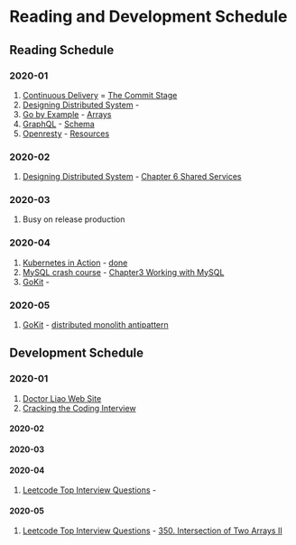 # Reading and Development Schedule

## Reading Schedule

### 2020-01

1. [Continuous Delivery]() = [The Commit Stage]()
1. [Designing Distributed System]() - []()
1. [Go by Example]() - [Arrays]()
1. [GraphQL](https://graphql.org) - [Schema](https://graphql.org/learn/schema/)
1. [Openresty](https://openresty.org) - [Resources](https://openresty.org/en/resources.html)

### 2020-02

1. [Designing Distributed System]() - [Chapter 6 Shared Services]()

### 2020-03

1. Busy on release production

### 2020-04

1. [Kubernetes in Action]() - [done]()
1. [MySQL crash course]() - [Chapter3 Working with MySQL]()
1. [GoKit](https://gokit.io/) - []()

### 2020-05

1. [GoKit](https://gokit.io/) - [distributed monolith antipattern]()

## Development Schedule

### 2020-01

1. [Doctor Liao Web Site]()
1. [Cracking the Coding Interview]()

#### 2020-02

#### 2020-03

#### 2020-04

1. [Leetcode Top Interview Questions]() - []()

#### 2020-05

1. [Leetcode Top Interview Questions]() - [350. Intersection of Two Arrays II]()
